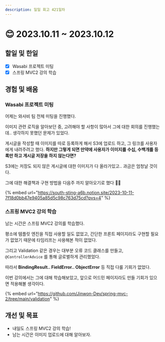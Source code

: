 ```yaml
---
description: 일일 회고 421일차
---
```


# 😊 2023.10.11 \~ 2023.10.12

## 할일 및 한일&#x20;

* [x] Wasabi 프로젝트 미팅&#x20;
* [x] 스프링 MVC2 강의 학습&#x20;

## 경험 및 배움&#x20;

### Wasabi 프로젝트 미팅&#x20;

어제는 와사비 팀 전체 미팅을 진행했다.

이미지 관련 로직을 알아보던 중, 고려해야 할 사항이 많아서 그에 대한 회의를 진행했는데.. 생각하지 못했던 문제가 있었다.

게시글을 작성할 때 이미지를 따로 등록하게 해서 S3에 업로드 하고, 그 링크를 사용자에게 내려주려고 했다. **하지만 그렇게 되면 만약에 사용자가 이미지를 수십, 수백개를 등록만 하고 게시글 저장을 하지 않는다면?**

S3에는 저장도 되지 않은 게시글에 대한 이미지가 다 올라가있고.. 과금은 엄청날 것이다.

그에 대한 해결책과 구현 방법을 다음주 까지 알아오기로 했다 👍🏻

{% embed url="https://south-sting-a6b.notion.site/2023-10-11-7f18d0bb47e9405a85d5c98c763d75cd?pvs=4" %}

### 스프링 MVC2 강의 학습&#x20;

남는 시간은 스프링 MVC2 강의를 학습했다.

평소에 템플릿 엔진을 직접 사용할 일도 없었고, 간단한 프론트 페이지라도 구현할 필요가 없었기 때문에 타임리프는 사용해본 적이 없었다.

그리고 Validation 같은 경우는 대부분 오류 코드 클래스를 만들고, `@ControllerAdvice` 를 통해 글로벌하게 관리했었다.

따라서 **BindingResult.. FieldError.. ObjectError** 등 직접 다룰 기회가 없었다.

이번 강의에서는 그에 대해 학습해보았고, 앞으로 어드민 페이지라도 만들 기회가 있으면 적용해볼 생각이다.

{% embed url="https://github.com/Jinwon-Dev/spring-mvc-2/tree/main/validation" %}

## 개선 및 목표&#x20;

* 내일도 스프링 MVC2 강의 학습!&#x20;
* 남는 시간은 이미지 업로드에 대해 알아보자.&#x20;
